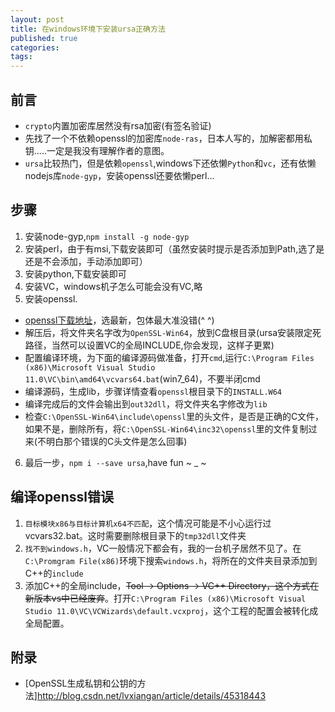 ```yaml
---
layout: post
title: 在windows环境下安装ursa正确方法
published: true
categories:
tags:
---
```


## 前言
* ```crypto```内置加密库居然没有rsa加密(有签名验证)
* 先找了一个不依赖openssl的加密库```node-ras```，日本人写的，加解密都用私钥.....一定是我没有理解作者的意图。
* ```ursa```比较热门，但是依赖```openssl```,windows下还依懒```Python```和```vc```，还有依懒nodejs库```node-gyp```，安装openssl还要依懒perl...

## 步骤
1. 安装node-gyp,```npm install -g node-gyp```
2. 安装perl，由于有msi,下载安装即可（虽然安装时提示是否添加到Path,选了是还是不会添加，手动添加即可）
3. 安装python,下载安装即可
4. 安装VC，windows机子怎么可能会没有VC,略
5. 安装openssl. 
* [openssl下载地址](http://www.openssl.org/source/)，选最新，包体最大准没错(^ ^)
* 解压后，将文件夹名字改为```OpenSSL-Win64```，放到C盘根目录(ursa安装限定死路径，当然可以设置VC的全局INCLUDE,你会发现，这样子更累)
* 配置编译环境，为下面的编译源码做准备，打开```cmd```,运行```C:\Program Files (x86)\Microsoft Visual Studio 11.0\VC\bin\amd64\vcvars64.bat```(win7_64)，不要半闭cmd
* 编译源码，生成lib，步骤详情查看```openssl```根目录下的```INSTALL.W64```
* 编译完成后的文件会输出到```out32dll```，将文件夹名字修改为```lib```
* 检查```C:\OpenSSL-Win64\include\openssl```里的头文件，是否是正确的C文件，如果不是，删除所有，将```C:\OpenSSL-Win64\inc32\openssl```里的文件复制过来(不明白那个错误的C头文件是怎么回事)
6. 最后一步，```npm i --save ursa```,have fun ~ _ ~   

## 编译openssl错误
1. ```目标模块x86与目标计算机x64不匹配```，这个情况可能是不小心运行过vcvars32.bat。这时需要删除根目录下的```tmp32dll```文件夹
2. ```找不到windows.h```，VC一般情况下都会有，我的一台机子居然不见了。在```C:\Promgram File(x86)```环境下搜索```windows.h```，将所在的文件夹目录添加到C++的```include```
3. 添加C++的全局include，~~Tool -> Options -> VC++ Directory，这个方式在新版本vs中已经废弃~~。打开```C:\Program Files (x86)\Microsoft Visual Studio 11.0\VC\VCWizards\default.vcxproj```，这个工程的配置会被转化成全局配置。  

## 附录

* [OpenSSL生成私钥和公钥的方法]http://blog.csdn.net/lvxiangan/article/details/45318443
